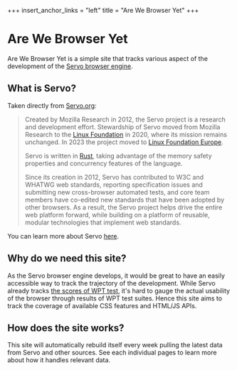 +++
insert_anchor_links = "left"
title = "Are We Browser Yet"
+++

# Are We Browser Yet

Are We Browser Yet is a simple site that tracks various aspect of the development of the [Servo browser engine](https://github.com/servo/servo).

## What is Servo?

Taken directly from [Servo.org](https://servo.org/):

> Created by Mozilla Research in 2012, the Servo project is a research and development effort. Stewardship of Servo moved from Mozilla Research to the [Linux Foundation](https://www.linuxfoundation.org/) in 2020, where its mission remains unchanged. In 2023 the project moved to [Linux Foundation Europe](https://linuxfoundation.eu/).
> 
> Servo is written in [Rust](https://www.rust-lang.org/), taking advantage of the memory safety properties and concurrency features of the language.
> 
> Since its creation in 2012, Servo has contributed to W3C and WHATWG web standards, reporting specification issues and submitting new cross-browser automated tests, and core team members have co-edited new standards that have been adopted by other browsers. As a result, the Servo project helps drive the entire web platform forward, while building on a platform of reusable, modular technologies that implement web standards.

You can learn more about Servo [here](https://servo.org/about/).

## Why do we need this site?

As the Servo browser engine develops, it would be great to have an easily accessible way to track the trajectory of the development. While Servo already tracks [the scores of WPT test](https://wpt.servo.org/), it's hard to gauge the actual usability of the browser through results of WPT test suites. Hence this site aims to track the coverage of available CSS features and HTML/JS APIs.

## How does the site works?

This site will automatically rebuild itself every week pulling the latest data from Servo and other sources. See each individual pages to learn more about how it handles relevant data.